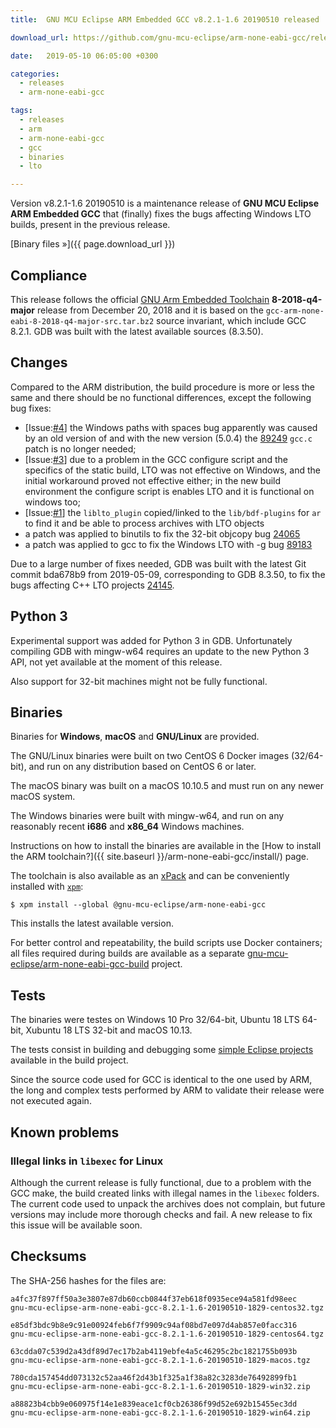 ```yaml
---
title:  GNU MCU Eclipse ARM Embedded GCC v8.2.1-1.6 20190510 released

download_url: https://github.com/gnu-mcu-eclipse/arm-none-eabi-gcc/releases/tag/v8.2.1-1.6/

date:   2019-05-10 06:05:00 +0300

categories:
  - releases
  - arm-none-eabi-gcc

tags:
  - releases
  - arm
  - arm-none-eabi-gcc
  - gcc
  - binaries
  - lto

---
```


Version v8.2.1-1.6 20190510 is a maintenance release of
**GNU MCU Eclipse ARM Embedded GCC** that (finally) fixes the bugs
affecting Windows LTO builds, present in the previous release.

[Binary files »]({{ page.download_url }})

## Compliance

This release follows the official
[GNU Arm Embedded Toolchain](https://developer.arm.com/open-source/gnu-toolchain/gnu-rm)
**8-2018-q4-major** release from December 20, 2018 and it is based on the
`gcc-arm-none-eabi-8-2018-q4-major-src.tar.bz2` source invariant,
which include GCC 8.2.1. GDB was built with the latest available
sources (8.3.50).

## Changes

Compared to the ARM distribution, the build procedure is more or less the
same and there should be no functional differences, except the following
bug fixes:

- [Issue:[#4](https://github.com/gnu-mcu-eclipse/arm-none-eabi-gcc-build/issues/4)]
  the Windows paths with spaces bug apparently was caused by an old version of
  and with the new version (5.0.4) the
  [89249](https://gcc.gnu.org/bugzilla/show_bug.cgi?id=89249)
  `gcc.c` patch is no longer needed;
- [Issue:[#3](https://github.com/gnu-mcu-eclipse/arm-none-eabi-gcc-build/issues/3)]
  due to a problem in the GCC configure script and the specifics of the static
  build, LTO was not effective on Windows, and the initial workaround proved
  not effective either; in the new build environment the configure script is
  enables LTO and it is functional on windows too;
- [Issue:[#1](https://github.com/gnu-mcu-eclipse/arm-none-eabi-gcc-build/issues/1)]
  the `liblto_plugin` copied/linked to the `lib/bdf-plugins` for `ar`
  to find it and be able to process archives with LTO objects
- a patch was applied to binutils to fix the 32-bit objcopy bug
  [24065](https://sourceware.org/bugzilla/show_bug.cgi?id=24065)
- a patch was applied to gcc to fix the Windows LTO with -g bug
  [89183](https://gcc.gnu.org/bugzilla/show_bug.cgi?id=89183)

Due to a large number of fixes needed, GDB was built with the
latest Git commit bda678b9 from 2019-05-09,
corresponding to GDB 8.3.50, to fix
the bugs affecting C++ LTO projects
[24145](https://sourceware.org/bugzilla/show_bug.cgi?id=24145).

## Python 3

Experimental support was added for Python 3 in GDB. Unfortunately compiling
GDB with mingw-w64 requires an update to the new Python 3
API, not yet available at the moment of this release.

Also support for 32-bit machines might not be fully functional.

## Binaries

Binaries for **Windows**, **macOS** and **GNU/Linux** are provided.

The GNU/Linux binaries were built on two CentOS 6 Docker images (32/64-bit),
and run on any distribution based on CentOS 6 or later.

The macOS binary was built on a macOS 10.10.5 and must run on any newer
macOS system.

The Windows binaries were built with mingw-w64, and run on any reasonably
recent **i686** and **x86_64** Windows machines.

Instructions on how to install the binaries are available in the
[How to install the ARM toolchain?]({{ site.baseurl }}/arm-none-eabi-gcc/install/)
page.

The toolchain is also available as an
[xPack](https://www.npmjs.com/package/@gnu-mcu-eclipse/arm-none-eabi-gcc)
and can be conveniently installed with
[`xpm`](https://www.npmjs.com/package/xpm):

```console
$ xpm install --global @gnu-mcu-eclipse/arm-none-eabi-gcc
```

This installs the latest available version.

For better control and repeatability, the build scripts use Docker containers;
all files required during builds are available as a separate
[gnu-mcu-eclipse/arm-none-eabi-gcc-build](https://github.com/gnu-mcu-eclipse/arm-none-eabi-gcc-build)
project.

## Tests

The binaries were testes on Windows 10 Pro 32/64-bit, Ubuntu 18 LTS 64-bit,
Xubuntu 18 LTS 32-bit and macOS 10.13.

The tests consist in building and debugging some
[simple Eclipse projects](https://github.com/gnu-mcu-eclipse/arm-none-eabi-gcc-build/tree/master/tests/eclipse)
available in the build project.

Since the source code used for GCC is identical to the one used by ARM, the
long and complex tests performed by ARM to validate their release were not
executed again.

## Known problems

### Illegal links in `libexec` for Linux

Although the current release is fully functional, due to a problem with
the GCC make, the build created links with illegal names in the `libexec`
folders. The current code used to unpack the archives does not complain,
but future versions may include more thorough checks and fail. A new
release to fix this issue will be available soon.

## Checksums

The SHA-256 hashes for the files are:

```console
a4fc37f897ff50a3e3807e87db60ccb0844f37eb618f0935ece94a581fd98eec
gnu-mcu-eclipse-arm-none-eabi-gcc-8.2.1-1.6-20190510-1829-centos32.tgz

e85df3bdc9b8e9c91e00924feb6f7f9909c94af08bd7e097d4ab857e0facc316
gnu-mcu-eclipse-arm-none-eabi-gcc-8.2.1-1.6-20190510-1829-centos64.tgz

63cdda07c539d2a43df89d7ec17b2ab4119ebfe4a5c46295c2bc1821755b093b
gnu-mcu-eclipse-arm-none-eabi-gcc-8.2.1-1.6-20190510-1829-macos.tgz

780cda157454dd073132c52aa46f2d43b1f325a1f38a82c3283de76492899fb1
gnu-mcu-eclipse-arm-none-eabi-gcc-8.2.1-1.6-20190510-1829-win32.zip

a88823b4cbb9e060975f14e1e839eace1cf0cb26386f99d52e692b15455ec3dd
gnu-mcu-eclipse-arm-none-eabi-gcc-8.2.1-1.6-20190510-1829-win64.zip
```
